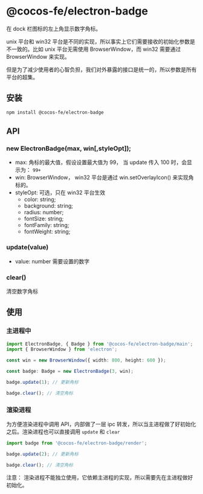 # @cocos-fe/electron-badge

在 dock 栏图标的左上角显示数字角标。

unix 平台和 win32 平台是不同的实现，所以事实上它们需要接收的初始化参数是不一致的。比如 unix 平台无需使用 BrowserWindow，而 win32 需要通过 BrowserWindow 来实现。

但是为了减少使用者的心智负担，我们对外暴露的接口是统一的，所以参数是所有平台的超集。

## 安装

```bash
npm install @cocos-fe/electron-badge
```

## API

### new ElectronBadge(max, win[,styleOpt]);

-   max: 角标的最大值，假设设置最大值为 99， 当 update 传入 100 时，会显示为： `99+`
-   win: BrowserWindow， win32 平台是通过 win.setOverlayIcon() 来实现角标的。
-   styleOpt: 可选，只在 win32 平台生效
    -   color: string;
    -   background: string;
    -   radius: number;
    -   fontSize: string;
    -   fontFamily: string;
    -   fontWeight: string;

### update(value)

-   value: number 需要设置的数字

### clear()

清空数字角标

## 使用

### 主进程中

```ts
import ElectronBadge, { Badge } from '@cocos-fe/electron-badge/main';
import { BrowserWindow } from 'electron';

const win = new BrowserWindow({ width: 800, height: 600 });

const badge: Badge = new ElectronBadge(3, win);

badge.update(1); // 更新角标

badge.clear(); // 清空角标
```

### 渲染进程

为方便渲染进程中调用 API，内部做了一层 ipc 转发，所以当主进程做了好初始化之后。渲染进程也可以直接调用 `update` 和 `clear`

```js
import badge from '@cocos-fe/electron-badge/render';

badge.update(2); // 更新角标

badge.clear(); // 清空角标
```

注意： 渲染进程不能独立使用，它依赖主进程的实现，所以需要先在主进程做好初始化。
